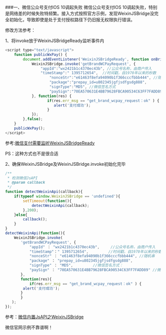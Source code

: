 ###一、微信公众号支付IOS 10调起失败
微信公众号支付IOS 10调起失败，特别是网络差的时候失败特频繁。接入方式按照官方示例，发现WeixinJSBridge没完全初始化，导致即使是处于支付授权路径下仍旧报无权限执行错误。

修改方法参考：

1、将invoke放于WeixinJSBridgeReady监听事件内
```javascript
<script type="text/javascript">
	function publicWxPay() {
		document.addEventListener('WeixinJSBridgeReady', function onBridgeReady(){
			WeixinJSBridge.invoke('getBrandWCPayRequest', {
				"appId":"wx2421b1c4370ec43b", //公众号名称，由商户传入
				"timeStamp":" 1395712654",  //时间戳，自1970年以来的秒数
        			"nonceStr":"e61463f8efa94090b1f366cccfbbb444", //随机串 
        			"package":"prepay_id=u802345jgfjsdfgsdg888",
        			"signType":"MD5", //微信签名方式
        			"paySign":"70EA570631E4BB79628FBCA90534C63FF7FADD89" //微信签名
			}, function(res) {
        		   if(res.err_msg == "get_brand_wcpay_request：ok" ) {
        		      alert('支付成功');
        		   }      
			});
		},false);
	}
	publicWxPay();
</script>
```
参考:[微信支付需要监听WeixinJSBridgeReady](https://my.oschina.net/ailingling/blog/310118)

PS：这种方式也不是很合适

2、确保WeixinJSBridge及WeixinJSBridge.invoke初始化完毕
```javascript
/**
 * 检测微信JsAPI
 * @param callback
 */
function detectWeixinApi(callback){
    if(typeof window.WeixinJSBridge == 'undefined'){
        setTimeout(function(){
            detectWeixinApi(callback);
        },200);
    }else{
        callback();
    }
}
detectWeixinApi(function(){
    WeixinJSBridge.invoke(
       'getBrandWCPayRequest', {
           "appId" ： "wx2421b1c4370ec43b",     //公众号名称，由商户传入     
           "timeStamp"：" 1395712654",         //时间戳，自1970年以来的秒数     
           "nonceStr" ： "e61463f8efa94090b1f366cccfbbb444", //随机串     
           "package" ： "prepay_id=u802345jgfjsdfgsdg888",     
           "signType" ： "MD5",         //微信签名方式：     
           "paySign" ： "70EA570631E4BB79628FBCA90534C63FF7FADD89" //微信签名 
       },
       function(res){     
           if(res.err_msg == "get_brand_wcpay_request：ok" ) {
		alert('支付成功');
	   }
       }
   ); 
});
```
参考：[微信内置JsAPI之WeixinJSBridge](https://www.baidufe.com/item/cf5d14486fac3644e209.html)

微信官网示例不靠谱啊！

